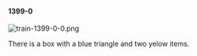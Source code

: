 #### 1399-0
![train-1399-0-0.png](https://github.com/lil-lab/nlvr/raw/master/nlvr/train/images/5/train-1399-0-0.png "train-1399-0-0.png")

There is a box with a blue triangle and two yelow items.